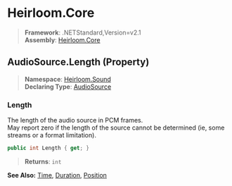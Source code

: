 # Heirloom.Core

> **Framework**: .NETStandard,Version=v2.1  
> **Assembly**: [Heirloom.Core][0]

## AudioSource.Length (Property)

> **Namespace**: [Heirloom.Sound][0]  
> **Declaring Type**: [AudioSource][1]

### Length

The length of the audio source in PCM frames.   
 May report zero if the length of the source cannot be determined (ie, some streams or a format limitation).

```cs
public int Length { get; }
```

> **Returns**: `int`

**See Also:** [Time][2], [Duration][3], [Position][4]

[0]: ../../../Heirloom.Core.md
[1]: ../AudioSource.md
[2]: Time.md
[3]: Duration.md
[4]: Position.md
